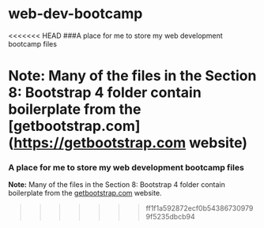 # web-dev-bootcamp

<<<<<<< HEAD
###A place for me to store my web development bootcamp files 

**Note:**
Many of the files in the Section 8: Bootstrap 4 folder contain boilerplate from the [getbootstrap.com](https://getbootstrap.com website)
=======
### A place for me to store my web development bootcamp files 

**Note:**
Many of the files in the Section 8: Bootstrap 4 folder contain boilerplate from the [getbootstrap.com](https://getbootstrap.com) website.
>>>>>>> ff1f1a592872ecf0b543867309799f5235dbcb94
